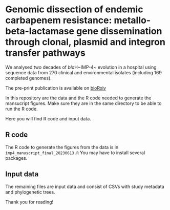 # Genomic dissection of endemic carbapenem resistance: metallo-beta-lactamase gene dissemination through clonal, plasmid and integron transfer pathways
We analysed two decades of *bla*H~IMP-4~ evolution in a hospital using sequence data from 270 clinical and environmental isolates (including 169 completed genomes).

The pre-print publication is available on [bioRxiv](https://www.biorxiv.org/content/10.1101/2023.03.25.534241v1)

In this repository are the data and the R code needed to generate the mansucript figures. Make sure they are in the same directory to be able to run the R code.

Here you will find R code and input data.

## R code
The R code to generate the figures from the data is in `imp4_manuscript_final_20230613.R`
You may have to install several packages.

## Input data
The remaining files are input data and consist of CSVs with study metadata and phylogenetic trees.

Thank you for reading!
